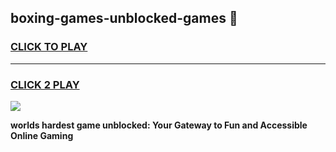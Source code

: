 
## boxing-games-unblocked-games 👋
<h3>
<a href="https://premium.freeplayer.one?title=boxing-games-unblocked-games&ref=14F">CLICK TO PLAY</a></h3>
<hr>

<h3>
<a href="https://premium.freeplayer.one?title=boxing-games-unblocked-games&ref=14F">CLICK 2 PLAY</a>
  
</h3>

<a href="https://premium.freeplayer.one?title=boxing-games-unblocked-games&ref=12F/"><img src="https://clearcache.store/games.png"></a>


**worlds hardest game unblocked: Your Gateway to Fun and Accessible Online Gaming**
